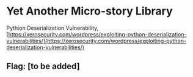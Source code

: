 # Yet Another Micro-story Library

Pythion Deserialization Vulnerability, [https://xerosecurity.com/wordpress/exploiting-python-deserialization-vulnerabilities/](https://xerosecurity.com/wordpress/exploiting-python-deserialization-vulnerabilities/)

## Flag: \[to be added\]

